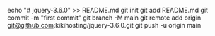 echo "# jquery-3.6.0" >> README.md
git init
git add README.md
git commit -m "first commit"
git branch -M main
git remote add origin git@github.com:kikihosting/jquery-3.6.0.git
git push -u origin main
